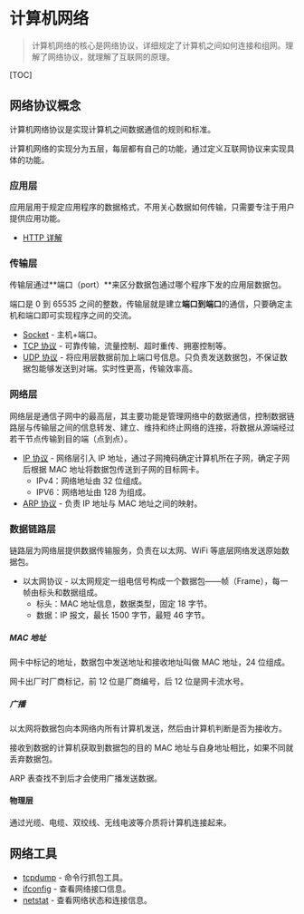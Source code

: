 # 计算机网络

> 计算机网络的核心是网络协议，详细规定了计算机之间如何连接和组网。理解了网络协议，就理解了互联网的原理。

[TOC]

## 网络协议概念

计算机网络协议是实现计算机之间数据通信的规则和标准。

计算机网络的实现分为五层，每层都有自己的功能，通过定义互联网协议来实现具体的功能。

### 应用层

应用层用于规定应用程序的数据格式，不用关心数据如何传输，只需要专注于用户提供应用功能。

- [HTTP 详解](./Protocol/http.md)

### 传输层

传输层通过**端口（port）**来区分数据包通过哪个程序下发的应用层数据包。

端口是 0 到 65535 之间的整数，传输层就是建立**端口到端口**的通信，只要确定主机和端口即可实现程序之间的交流。

- [Socket](./socket.md) - 主机+端口。
- [TCP 协议](./Protocol/tcp.md) - 可靠传输，流量控制、超时重传、拥塞控制等。
- [UDP 协议](./Protocol/udp.md) - 将应用层数据前加上端口号信息。只负责发送数据包，不保证数据包能够发送到对端。实时性更高，传输效率高。

### 网络层

网络层是通信子网中的最高层，其主要功能是管理网络中的数据通信，控制数据链路层与传输层之间的信息转发、建立、维持和终止网络的连接，将数据从源端经过若干节点传输到目的端（点到点）。  

- [IP 协议](./Protocol/ip.md) -  网络层引入 IP 地址，通过子网掩码确定计算机所在子网，确定子网后根据 MAC 地址将数据包传送到子网的目标网卡。
  - IPv4：网络地址由 32 位组成。
  - IPV6：网络地址由 128 为组成。
- [ARP 协议](./Protocol/arp.md) - 负责 IP 地址与 MAC 地址之间的映射。

### 数据链路层

链路层为网络层提供数据传输服务，负责在以太网、WiFi 等底层网络发送原始数据包。

- 以太网协议 - 以太网规定一组电信号构成一个数据包——帧（Frame），每一帧由标头和数据组成。
  - 标头：MAC 地址信息，数据类型，固定 18 字节。
  - 数据：IP 报文，最长 1500 字节，最短 46 字节。

##### MAC 地址

网卡中标记的地址，数据包中发送地址和接收地址叫做 MAC 地址，24 位组成。

网卡出厂时厂商标记，前 12 位是厂商编号，后 12 位是网卡流水号。

##### 广播

以太网将数据包向本网络内所有计算机发送，然后由计算机判断是否为接收方。

接收到数据的计算机获取到数据包的目的 MAC 地址与自身地址相比，如果不同就丢弃数据包。

ARP 表查找不到后才会使用广播发送数据。

#### 物理层

通过光缆、电缆、双绞线、无线电波等介质将计算机连接起来。

## 网络工具

- [tcpdump](./Tools/tcpdump.md) - 命令行抓包工具。
- [ifconfig](./Tools/ifconfig.md) - 查看网络接口信息。
- [netstat](./Tools/netstat.md) - 查看网络状态和连接信息。
